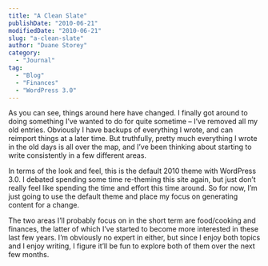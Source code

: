 ```yaml
---
title: "A Clean Slate"
publishDate: "2010-06-21"
modifiedDate: "2010-06-21"
slug: "a-clean-slate"
author: "Duane Storey"
category:
  - "Journal"
tag:
  - "Blog"
  - "Finances"
  - "WordPress 3.0"
---
```


As you can see, things around here have changed. I finally got around to doing something I’ve wanted to do for quite sometime – I’ve removed all my old entries. Obviously I have backups of everything I wrote, and can reimport things at a later time. But truthfully, pretty much everything I wrote in the old days is all over the map, and I’ve been thinking about starting to write consistently in a few different areas.

In terms of the look and feel, this is the default 2010 theme with WordPress 3.0. I debated spending some time re-theming this site again, but just don’t really feel like spending the time and effort this time around. So for now, I’m just going to use the default theme and place my focus on generating content for a change.

The two areas I’ll probably focus on in the short term are food/cooking and finances, the latter of which I’ve started to become more interested in these last few years. I’m obviously no expert in either, but since I enjoy both topics and I enjoy writing, I figure it’ll be fun to explore both of them over the next few months.
